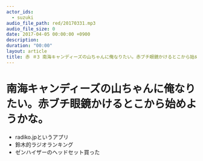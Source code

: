 ```yaml
---
actor_ids:
  - suzuki
audio_file_path: red/20170331.mp3
audio_file_size: 0
date: 2017-04-05 00:00:00 +0900
description: 
duration: "00:00"
layout: article
title: 赤 ＃3 南海キャンディーズの山ちゃんに俺なりたい。赤ブチ眼鏡かけるとこから始めようかな。
---
```

# 南海キャンディーズの山ちゃんに俺なりたい。赤ブチ眼鏡かけるとこから始めようかな。
* radiko.jpというアプリ
* 鈴木的ラジオランキング
* ゼンハイザーのヘッドセット買った
